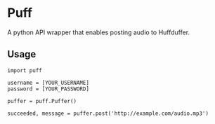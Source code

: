# Puff

A python API wrapper that enables posting audio to Huffduffer.


## Usage

    import puff
    
    username = [YOUR_USERNAME]
    password = [YOUR_PASSWORD]
    
    puffer = puff.Puffer()
    
    succeeded, message = puffer.post('http://example.com/audio.mp3')

